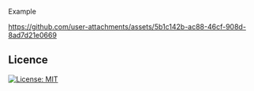 Example




https://github.com/user-attachments/assets/5b1c142b-ac88-46cf-908d-8ad7d21e0669

## Licence

[![License: MIT](https://img.shields.io/badge/License-MIT-yellow.svg)](https://github.com/Minnie2324/art-style-transfer-virtual-drag-and-drop/blob/master/LICENSE)
